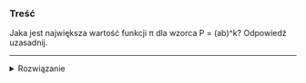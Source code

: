 ### Treść
Jaka jest największa wartość funkcji π dla wzorca P = (ab)^k? Odpowiedź uzasadnij.

------
<details><summary>Rozwiązanie</summary>
<p>
    
```P = (ab)^k = ab(ab)^(k-1)```

Stąd widzimy, że wzorzec się powtarza i tablica π będzie następująca: 
```
ababababab ... 
0012345678 ... 
```
Więc maksymalne π będzie równe 2*(k-1)
